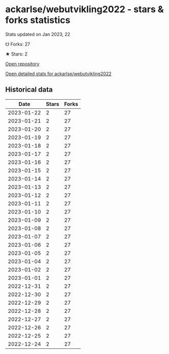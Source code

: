 # ackarlse/webutvikling2022 - stars & forks statistics

Stats updated on Jan 2023, 22

☋ Forks: 27

★ Stars: 2

[Open repository](https://github.com/ackarlse/webutvikling2022)

[Open detailed stats for ackarlse/webutvikling2022](https://reviewgithub.com/rep/ackarlse/webutvikling2022)

## Historical data
| Date | Stars | Forks |
|------|-------|-------|
| 2023-01-22 | 2 | 27 | 
| 2023-01-21 | 2 | 27 | 
| 2023-01-20 | 2 | 27 | 
| 2023-01-19 | 2 | 27 | 
| 2023-01-18 | 2 | 27 | 
| 2023-01-17 | 2 | 27 | 
| 2023-01-16 | 2 | 27 | 
| 2023-01-15 | 2 | 27 | 
| 2023-01-14 | 2 | 27 | 
| 2023-01-13 | 2 | 27 | 
| 2023-01-12 | 2 | 27 | 
| 2023-01-11 | 2 | 27 | 
| 2023-01-10 | 2 | 27 | 
| 2023-01-09 | 2 | 27 | 
| 2023-01-08 | 2 | 27 | 
| 2023-01-07 | 2 | 27 | 
| 2023-01-06 | 2 | 27 | 
| 2023-01-05 | 2 | 27 | 
| 2023-01-04 | 2 | 27 | 
| 2023-01-02 | 2 | 27 | 
| 2023-01-01 | 2 | 27 | 
| 2022-12-31 | 2 | 27 | 
| 2022-12-30 | 2 | 27 | 
| 2022-12-29 | 2 | 27 | 
| 2022-12-28 | 2 | 27 | 
| 2022-12-27 | 2 | 27 | 
| 2022-12-26 | 2 | 27 | 
| 2022-12-25 | 2 | 27 | 
| 2022-12-24 | 2 | 27 | 

